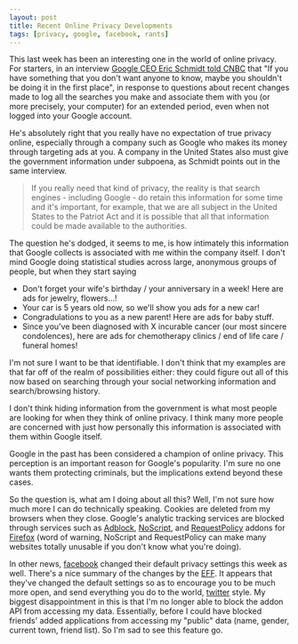 ```yaml
---
layout: post
title: Recent Online Privacy Developments
tags: [privacy, google, facebook, rants]
---
```


This last week has been an interesting one in the world of online privacy.  For starters, in an interview [Google CEO Eric Schmidt told CNBC](http://www.theregister.co.uk/2009/12/07/schmidt_on_privacy/) that "If you have something that you don't want anyone to know, maybe you shouldn't be doing it in the first place", in response to questions about recent changes made to log all the searches you make and associate them with you (or more precisely, your computer) for an extended period, even when not logged into your Google account.

He's absolutely right that you really have no expectation of true privacy online, especially through a company such as Google who makes its money through targeting ads at you.  A company in the United States also must give the government information under subpoena, as Schmidt points out in the same interview.

>If you really need that kind of privacy, the reality is that search engines - including Google - do retain this information for some time and it's important, for example, that we are all subject in the United States to the Patriot Act and it is possible that all that information could be made available to the authorities.

The question he's dodged, it seems to me, is how intimately this information that Google collects is associated with me within the company itself.  I don't mind Google doing statistical studies across large, anonymous groups of people, but when they start saying 

* Don't forget your wife's birthday / your anniversary in a week! Here are ads for jewelry, flowers...!
* Your car is 5 years old now, so we'll show you ads for a new car!
* Congradulations to you as a new parent! Here are ads for baby stuff.
* Since you've been diagnosed with X incurable cancer (our most sincere condolences), here are ads for chemotherapy clinics / end of life care / funeral homes!

I'm not sure I want to be that identifiable.  I don't think that my examples are that far off of the realm of possibilities either: they could figure out all of this now based on searching through your social networking information and search/browsing history.

I don't think hiding information from the government is what most people are looking for when they think of online privacy.  I think many more people are concerned with just how personally this information is associated with them within Google itself.

Google in the past has been considered a champion of online privacy.  This perception is an important reason for Google's popularity.  I'm sure no one wants them protecting criminals, but the implications extend beyond these cases.

So the question is, what am I doing about all this?  Well, I'm not sure how much more I can do technically speaking.  Cookies are deleted from my browsers when they close.  Google's analytic tracking services are blocked through services such as [Adblock](http://adblockplus.org/en/), [NoScript](http://noscript.net/), and [RequestPolicy](http://www.requestpolicy.com/) addons for [Firefox](http://www.mozilla.com/en-US/firefox/personal.html) (word of warning, NoScript and RequestPolicy can make many websites totally unusable if you don't know what you're doing).

In other news, [facebook](https://www.facebook.com) changed their default privacy settings this week as well.  There's a nice summary of the changes by the [EFF](http://www.eff.org/deeplinks/2009/12/facebooks-new-privacy-changes-good-bad-and-ugly).  It appears that they've changed the default settings so as to encourage you to be much more open, and send everything you do to the world, [twitter](https://twitter.com) style.  My biggest disappointment in this is that I'm no longer able to block the addon API from accessing my data.  Essentially, before I could have blocked friends' added applications from accessing my "public" data (name, gender, current town, friend list).  So I'm sad to see this feature go.

